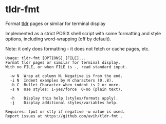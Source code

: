 # tldr-fmt
Format [tldr](https://tldr.sh/) pages or similar for terminal display

Implemented as a strict POSIX shell script with some formatting and style
options, including word-wrapping (off by default).

Note: it only does formatting - it does not fetch or cache pages, etc.

```
Usage: tldr-fmt [OPTIONS] [FILE]...
Format tldr pages or similar for terminal display.
With no FILE, or when FILE is -, read standard input.

  -w N  Wrap at column N. Negative is from the end.
  -i N  Indent examples by N characters (0..8).
  -b C  Bullet Character when indent is 2 or more.
  -s N  Use styles: 1-yes/force  0-no (plain text).

  -h    Display this help (styles/formats apply).
  -j    Display additional styles/variables help.

Requires: tput or stty if negative -w value is used.
Report issues at https://github.com/avih/tldr-fmt .
```
